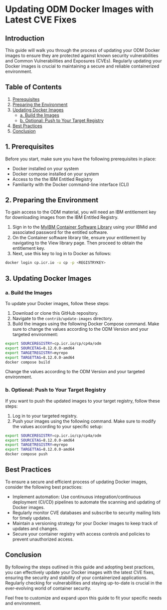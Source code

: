 # Updating ODM Docker Images with Latest CVE Fixes

## Introduction

This guide will walk you through the process of updating your ODM Docker images to ensure they are protected against known security vulnerabilities and Common Vulnerabilities and Exposures (CVEs). Regularly updating your Docker images is crucial to maintaining a secure and reliable containerized environment.

## Table of Contents

1. [Prerequisites](#1-prerequisites)
2. [Preparing the Environment](#2-preparing-the-environment)
3. [Updating Docker Images](#3-updating-docker-images)
   - [a. Build the Images](#a-build-the-images)
   - [b. Optional: Push to Your Target Registry](#b-optional-push-to-your-target-registry)
4. [Best Practices](#best-practices)
5. [Conclusion](#conclusion)
   
## 1. Prerequisites

Before you start, make sure you have the following prerequisites in place:

- Docker installed on your system
- Docker compose installed on your system
- Access to the the IBM Entitled Registry 
- Familiarity with the Docker command-line interface (CLI)

## 2. Preparing the Environment

To gain access to the ODM material, you will need an IBM entitlement key for downloading images from the IBM Entitled Registry.

   1. Sign in to the [MyIBM Container Software Library](https://myibm.ibm.com/products-services/containerlibrary) using your IBMid and associated password for the entitled software.
   2. On the Container software library tile, ensure your entitlement by navigating to the View library page. Then proceed to obtain the entitlement key.
   3. Next, use this key to log in to Docker as follows:

```bash
docker login cp.icr.io -u cp -p <REGISTRYKEY>
```


## 3. Updating Docker Images

### a. Build the Images

To update your Docker images, follow these steps:

1. Download or clone this GitHub repository.
2. Navigate to the `contrib/update-images` directory.
3. Build the images using the following Docker Compose command. Make sure to change the values according to the ODM Version and your targeted environment:

```bash
export SOURCEREGISTRY=cp.icr.io/cp/cp4a/odm
export SOURCETAG=8.12.0.0-amd64
export TARGETREGISTRY=myrepo
export TARGETTAG=8.12.0.0-amd64
docker compose build
```

Change the values according to the ODM Version and your targeted environment.

### b. Optional: Push to Your Target Registry

If you want to push the updated images to your target registry, follow these steps:

1. Log in to your targeted registry.
2. Push your images using the following command. Make sure to modify the values according to your specific setup:

```bash
export SOURCEREGISTRY=cp.icr.io/cp/cp4a/odm
export SOURCETAG=8.12.0.0-amd64
export TARGETREGISTRY=myrepo
export TARGETTAG=8.12.0.0-amd64
docker compose push
```

## Best Practices

To ensure a secure and efficient process of updating Docker images, consider the following best practices:

- Implement automation: Use continuous integration/continuous deployment (CI/CD) pipelines to automate the scanning and updating of Docker images.
- Regularly monitor CVE databases and subscribe to security mailing lists for timely updates.
- Maintain a versioning strategy for your Docker images to keep track of updates and changes.
- Secure your container registry with access controls and policies to prevent unauthorized access.

## Conclusion

By following the steps outlined in this guide and adopting best practices, you can effectively update your Docker images with the latest CVE fixes, ensuring the security and stability of your containerized applications. Regularly checking for vulnerabilities and staying up-to-date is crucial in the ever-evolving world of container security.

Feel free to customize and expand upon this guide to fit your specific needs and environment.
